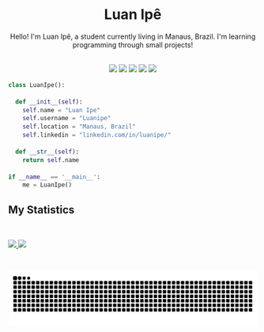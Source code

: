 <h1 align="center">
  <b>Luan Ipê</b>
</h1>

<div align="center">
Hello! I'm Luan Ipê, a student currently living in Manaus, Brazil. I'm learning programming through small projects!
</div>
  
<br>

<p>
<div align="center">
  <img src="https://img.shields.io/badge/Python-14354C?style=for-the-badge&logo=python&logoColor=white">
  <img src="https://img.shields.io/badge/JavaScript-F7DF1E?style=for-the-badge&logo=javascript&logoColor=black">
  <img src="https://img.shields.io/badge/React_Native-20232A?style=for-the-badge&logo=react&logoColor=61DAFB">
  <img src="https://img.shields.io/badge/MySQL-00000F?style=for-the-badge&logo=mysql&logoColor=white">
  <img src="https://img.shields.io/badge/Swift-FA7343?style=for-the-badge&logo=swift&logoColor=white">
</div>
</p>
  
```python
class LuanIpe():
    
  def __init__(self):
    self.name = "Luan Ipe"
    self.username = "Luanipe"
    self.location = "Manaus, Brazil"
    self.linkedin = "linkedin.com/in/luanipe/"
  
  def __str__(self):
    return self.name

if __name__ == '__main__':
    me = LuanIpe()
```

## My Statistics

<br/>
<p align="left">
  <a href="https://github.com/Luanipe/">
  <img width="49.5%" src="https://github-readme-stats.vercel.app/api?username=Luanipe&show_icons=true&theme=tokyonight&hide_border=true" />
    <img width="49.5%" src="https://github-readme-streak-stats.herokuapp.com/?user=Luanipe&theme=tokyonight&hide_border=true" />
  </a>
</p>
<br>
 
<div align="center"> 

  ![Snake animation](https://github.com/Luanipe/Luanipe/blob/output/github-contribution-grid-snake.svg)
 
</div>
